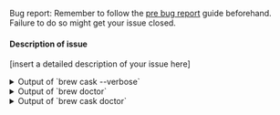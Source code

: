 Bug report:
Remember to follow the [pre bug report](https://github.com/caskroom/homebrew-cask/blob/master/doc/reporting_bugs/pre_bug_report.md) guide beforehand. Failure to do so might get your issue closed.

#### Description of issue

[insert a detailed description of your issue here]

<details><summary>Output of `brew cask <command> --verbose`</summary>

```
[paste output here]
```
</details>

<details><summary>Output of `brew doctor`</summary>

```
[paste output here]
```
</details>

<details><summary>Output of `brew cask doctor`</summary>

```
[paste output here]
```
</details>
